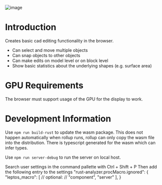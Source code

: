 ![image](https://github.com/user-attachments/assets/953a28d0-7d6e-44d3-95b3-62b93d5b23db)

# Introduction

Creates basic cad editing functionality in the browser.
- Can select and move multiple objects
- Can snap objects to other objects
- Can make edits on model level or on block level
- Show basic statistics about the underlying shapes (e.g. surface area)

# GPU Requirements

The browser must support usage of the GPU for the display to work.

# Development Information

Use `npm run build-rust` to update the wasm package. This does not happen automatically when rollup runs, rollup can only copy the wasm file into the distribution. There is typescript generated for the wasm which can infer types.

Use `npm run server-debug` to run the server on local host.

Search user settings in the command pallette with Ctrl + Shift + P
Then add the following entry to the settings
"rust-analyzer.procMacro.ignored": {
"leptos_macro": [
// optional:
// "component",
"server"
],
}
